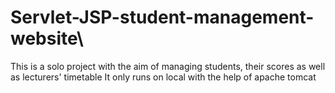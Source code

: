 # Servlet-JSP-student-management-website\
This is a solo project with the aim of managing students, their scores as well as lecturers' timetable
It only runs on local with the help of apache tomcat
